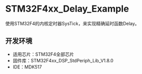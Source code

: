 # STM32F4xx_Delay_Example

使用STM32F4的内核定时器SysTick，来实现精确延时函数Delay。

## 开发环境

* 适用芯片：STM32F4全部芯片
* 固件库：STM32F4xx_DSP_StdPeriph_Lib_V1.8.0
* IDE：MDK517
